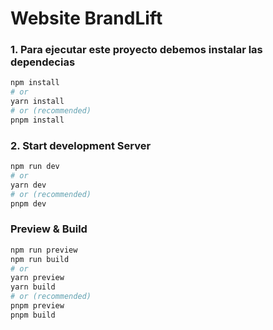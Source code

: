 # Website BrandLift

### 1. Para ejecutar este proyecto debemos instalar las dependecias

```bash
npm install
# or
yarn install
# or (recommended)
pnpm install
```

### 2. Start development Server

```bash
npm run dev
# or
yarn dev
# or (recommended)
pnpm dev
```

### Preview & Build

```bash
npm run preview
npm run build
# or
yarn preview
yarn build
# or (recommended)
pnpm preview
pnpm build
```
